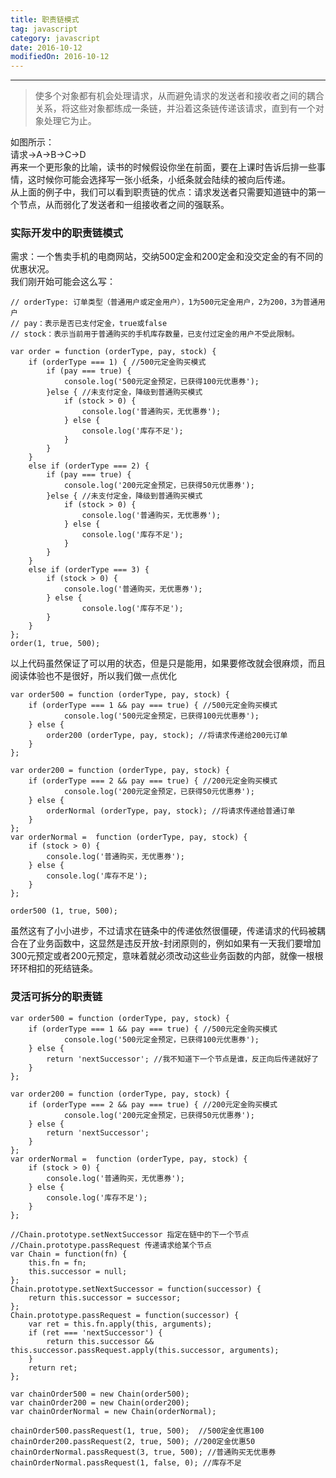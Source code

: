 ```yaml
---
title: 职责链模式
tag: javascript
category: javascript
date: 2016-10-12
modifiedOn: 2016-10-12
---
```


* * *

> 使多个对象都有机会处理请求，从而避免请求的发送者和接收者之间的耦合关系，将这些对象都练成一条链，并沿着这条链传递该请求，直到有一个对象处理它为止。

如图所示：  
请求→A→B→C→D  
再来一个更形象的比喻，读书的时候假设你坐在前面，要在上课时告诉后排一些事情，这时候你可能会选择写一张小纸条，小纸条就会陆续的被向后传递。  
从上面的例子中，我们可以看到职责链的优点：请求发送者只需要知道链中的第一个节点，从而弱化了发送者和一组接收者之间的强联系。

### 实际开发中的职责链模式

需求：一个售卖手机的电商网站，交纳500定金和200定金和没交定金的有不同的优惠状况。  
我们刚开始可能会这么写：

    
    
    // orderType: 订单类型（普通用户或定金用户），1为500元定金用户，2为200，3为普通用户
    // pay：表示是否已支付定金，true或false
    // stock：表示当前用于普通购买的手机库存数量，已支付过定金的用户不受此限制。
    
    var order = function (orderType, pay, stock) {
        if (orderType === 1) { //500元定金购买模式
            if (pay === true) {
                console.log('500元定金预定，已获得100元优惠券');
            }else { //未支付定金，降级到普通购买模式
                if (stock > 0) {
                    console.log('普通购买，无优惠券');
                } else {
                    console.log('库存不足');
                }
            }
        }
        else if (orderType === 2) {
            if (pay === true) {
                console.log('200元定金预定，已获得50元优惠券');
            }else { //未支付定金，降级到普通购买模式
                if (stock > 0) {
                    console.log('普通购买，无优惠券');
                } else {
                    console.log('库存不足');
                }
            }
        } 
        else if (orderType === 3) {
            if (stock > 0) {
                console.log('普通购买，无优惠券');
            } else {
                    console.log('库存不足');
            }
        }
    };
    order(1, true, 500);

以上代码虽然保证了可以用的状态，但是只是能用，如果要修改就会很麻烦，而且阅读体验也不是很好，所以我们做一点优化

    
    
    var order500 = function (orderType, pay, stock) {
        if (orderType === 1 && pay === true) { //500元定金购买模式
                console.log('500元定金预定，已获得100元优惠券');
        } else { 
            order200 (orderType, pay, stock); //将请求传递给200元订单
        }
    };
    
    var order200 = function (orderType, pay, stock) {
        if (orderType === 2 && pay === true) { //200元定金购买模式
                console.log('200元定金预定，已获得50元优惠券');
        } else { 
            orderNormal (orderType, pay, stock); //将请求传递给普通订单
        }
    };
    var orderNormal =  function (orderType, pay, stock) {
        if (stock > 0) {
            console.log('普通购买，无优惠券');
        } else {
            console.log('库存不足');
        }
    };
    
    order500 (1, true, 500);

虽然这有了小小进步，不过请求在链条中的传递依然很僵硬，传递请求的代码被耦合在了业务函数中，这显然是违反开放-封闭原则的，例如如果有一天我们要增加300元预定或者200元预定，意味着就必须改动这些业务函数的内部，就像一根根环环相扣的死结链条。

### 灵活可拆分的职责链

    
    
    var order500 = function (orderType, pay, stock) {
        if (orderType === 1 && pay === true) { //500元定金购买模式
                console.log('500元定金预定，已获得100元优惠券');
        } else { 
            return 'nextSuccessor'; //我不知道下一个节点是谁，反正向后传递就好了
        }
    };
    
    var order200 = function (orderType, pay, stock) {
        if (orderType === 2 && pay === true) { //200元定金购买模式
                console.log('200元定金预定，已获得50元优惠券');
        } else { 
            return 'nextSuccessor';
        }
    };
    var orderNormal =  function (orderType, pay, stock) {
        if (stock > 0) {
            console.log('普通购买，无优惠券');
        } else {
            console.log('库存不足');
        }
    };
    
    //Chain.prototype.setNextSuccessor 指定在链中的下一个节点
    //Chain.prototype.passRequest 传递请求给某个节点
    var Chain = function(fn) {
        this.fn = fn;
        this.successor = null;
    };
    Chain.prototype.setNextSuccessor = function(successor) {
        return this.successor = successor;
    };
    Chain.prototype.passRequest = function(successor) {
        var ret = this.fn.apply(this, arguments);
        if (ret === 'nextSuccessor') {
            return this.successor && this.successor.passRequest.apply(this.successor, arguments);
        }
        return ret;
    };
    
    var chainOrder500 = new Chain(order500);
    var chainOrder200 = new Chain(order200);
    var chainOrderNormal = new Chain(orderNormal);
     
    chainOrder500.passRequest(1, true, 500);  //500定金优惠100
    chainOrder200.passRequest(2, true, 500); //200定金优惠50
    chainOrderNormal.passRequest(3, true, 500); //普通购买无优惠券
    chainOrderNormal.passRequest(1, false, 0); //库存不足

